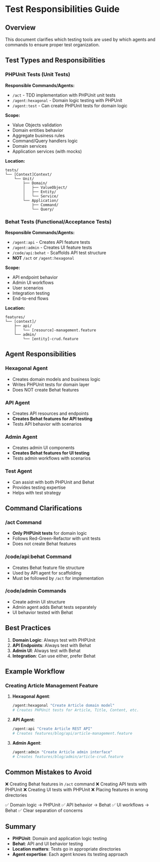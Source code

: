 # Test Responsibilities Guide

## Overview

This document clarifies which testing tools are used by which agents and commands to ensure proper test organization.

## Test Types and Responsibilities

### PHPUnit Tests (Unit Tests)

**Responsible Commands/Agents:**
- `/act` - TDD implementation with PHPUnit unit tests
- `/agent:hexagonal` - Domain logic testing with PHPUnit
- `/agent:test` - Can create PHPUnit tests for domain logic

**Scope:**
- Value Objects validation
- Domain entities behavior
- Aggregate business rules
- Command/Query handlers logic
- Domain services
- Application services (with mocks)

**Location:**
```
tests/
└── [Context]Context/
    └── Unit/
        ├── Domain/
        │   ├── ValueObject/
        │   ├── Entity/
        │   └── Service/
        └── Application/
            ├── Command/
            └── Query/
```

### Behat Tests (Functional/Acceptance Tests)

**Responsible Commands/Agents:**
- `/agent:api` - Creates API feature tests
- `/agent:admin` - Creates UI feature tests
- `/code/api:behat` - Scaffolds API test structure
- **NOT** `/act` or `/agent:hexagonal`

**Scope:**
- API endpoint behavior
- Admin UI workflows
- User scenarios
- Integration testing
- End-to-end flows

**Location:**
```
features/
└── [context]/
    ├── api/
    │   └── [resource]-management.feature
    └── admin/
        └── [entity]-crud.feature
```

## Agent Responsibilities

### Hexagonal Agent
- Creates domain models and business logic
- Writes PHPUnit tests for domain layer
- Does NOT create Behat features

### API Agent
- Creates API resources and endpoints
- **Creates Behat features for API testing**
- Tests API behavior with scenarios

### Admin Agent
- Creates admin UI components
- **Creates Behat features for UI testing**
- Tests admin workflows with scenarios

### Test Agent
- Can assist with both PHPUnit and Behat
- Provides testing expertise
- Helps with test strategy

## Command Clarifications

### /act Command
- **Only PHPUnit tests** for domain logic
- Follows Red-Green-Refactor with unit tests
- Does not create Behat features

### /code/api:behat Command
- Creates Behat feature file structure
- Used by API agent for scaffolding
- Must be followed by `/act` for implementation

### /code/admin Commands
- Create admin UI structure
- Admin agent adds Behat tests separately
- UI behavior tested with Behat

## Best Practices

1. **Domain Logic**: Always test with PHPUnit
2. **API Endpoints**: Always test with Behat
3. **Admin UI**: Always test with Behat
4. **Integration**: Can use either, prefer Behat

## Example Workflow

### Creating Article Management Feature

1. **Hexagonal Agent**:
   ```bash
   /agent:hexagonal "Create Article domain model"
   # Creates PHPUnit tests for Article, Title, Content, etc.
   ```

2. **API Agent**:
   ```bash
   /agent:api "Create Article REST API"
   # Creates features/blog/api/article-management.feature
   ```

3. **Admin Agent**:
   ```bash
   /agent:admin "Create Article admin interface"
   # Creates features/blog/admin/article-crud.feature
   ```

## Common Mistakes to Avoid

❌ Creating Behat features in `/act` command
❌ Creating API tests with PHPUnit
❌ Creating UI tests with PHPUnit
❌ Placing features in wrong directories

✅ Domain logic → PHPUnit
✅ API behavior → Behat
✅ UI workflows → Behat
✅ Clear separation of concerns

## Summary

- **PHPUnit**: Domain and application logic testing
- **Behat**: API and UI behavior testing
- **Location matters**: Tests go in appropriate directories
- **Agent expertise**: Each agent knows its testing approach